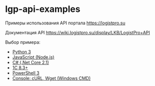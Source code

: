 # lgp-api-examples
Примеры использования API портала https://logistpro.su

Документация API https://wiki.logistpro.su/display/LKB/LogistPro+API

Выбор примера:
- [Python 3](lgp-api-python)
- [JavaScript (Node.js)](lgp-api-nodejs)
- [C# (.Net Core 2.1)](lgp-api-csharp)
- [1C 8.3+](lgp-api-1c)
- [PowerShell 3](lgp-api-powershell)
- [Console: cURL, Wget (Windows CMD)](lgp-api-win-cmd)